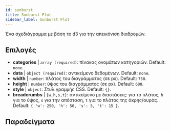 ```yaml
---
id: sunburst
title: Sunburst Plot
sidebar_label: Sunburst Plot
---
```


Ένα σχεδιάγραμμα με βάση το d3 για την απεικόνιση διαδρομών.

## Επιλογές

* __categories__ | `array (required)`: πίνακας ονομάτων κατηγοριών. Default: `none`.
* __data__ | `object (required)`: αντικείμενο δεδομένων. Default: `none`.
* __width__ | `number`: πλάτος του διαγράμματος (σε px). Default: `750`.
* __height__ | `number`: ύψος του διαγράμματος (σε px). Default: `600`.
* __style__ | `object`: Στυλ γραμμής CSS. Default: `{}`.
* __breadcrumbs__ | `{w,h,s,t}`: αντικείμενο με διαστάσεις: για το πλάτος, `h` για το ύψος, `s` για την απόσταση, `t` για το πλάτος της άκρης/ουράς.. Default: `{
  'w': 250,
  'h': 50,
  's': 5,
  't': 15
}`.


## Παραδείγματα

```jsx live

```

